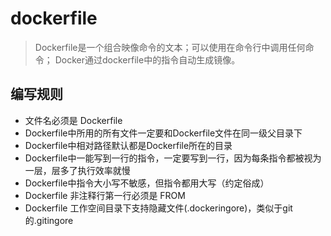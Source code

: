 # dockerfile

> Dockerfile是一个组合映像命令的文本；可以使用在命令行中调用任何命令；
> Docker通过dockerfile中的指令自动生成镜像。

## 编写规则

- 文件名必须是 Dockerfile
- Dockerfile中所用的所有文件一定要和Dockerfile文件在同一级父目录下
- Dockerfile中相对路径默认都是Dockerfile所在的目录
- Dockerfile中一能写到一行的指令，一定要写到一行，因为每条指令都被视为一层，层多了执行效率就慢
- Dockerfile中指令大小写不敏感，但指令都用大写（约定俗成）
- Dockerfile 非注释行第一行必须是 FROM
- Dockerfile 工作空间目录下支持隐藏文件(.dockeringore)，类似于git的.gitingore
